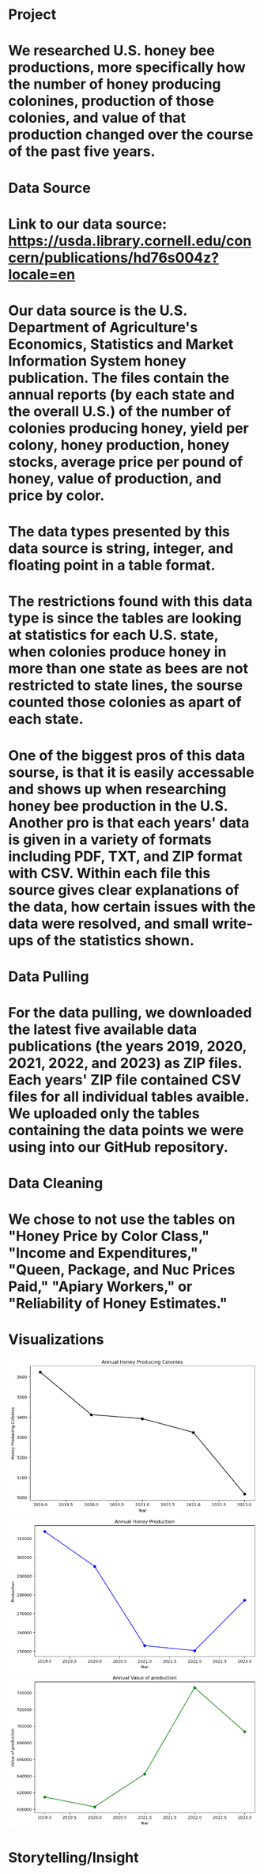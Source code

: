 # Project
# We researched U.S. honey bee productions, more specifically how the number of honey producing colonines, production of those colonies, and value of that production changed over the course of the past five years.  
# Data Source
# Link to our data source: https://usda.library.cornell.edu/concern/publications/hd76s004z?locale=en
# Our data source is the U.S. Department of Agriculture's Economics, Statistics and Market Information System honey publication. The files contain the annual reports (by each state and the overall U.S.) of the number of colonies producing honey, yield per colony, honey production, honey stocks, average price per pound of honey, value of production, and price by color.
# The data types presented by this data source is string, integer, and floating point in a table format.
# The restrictions found with this data type is since the tables are looking at statistics for each U.S. state, when colonies produce honey in more than one state as bees are not restricted to state lines, the sourse counted those colonies as apart of each state. 
# One of the biggest pros of this data sourse, is that it is easily accessable and shows up when researching honey bee production in the U.S. Another pro is that each years' data is given in a variety of formats including PDF, TXT, and ZIP format with CSV. Within each file this source gives clear explanations of the data, how certain issues with the data were resolved, and small write-ups of the statistics shown. 
# Data Pulling
# For the data pulling, we downloaded the latest five available data publications (the years 2019, 2020, 2021, 2022, and 2023) as ZIP files. Each years' ZIP file contained CSV files for all individual tables avaible. We uploaded only the tables containing the data points we were using into our GitHub repository. 
# Data Cleaning
# We chose to not use the tables on "Honey Price by Color Class," "Income and Expenditures," "Queen, Package, and Nuc Prices Paid," "Apiary Workers," or "Reliability of Honey Estimates." 
# Visualizations
![Alt text](producing_colonies.png)
![Alt text](production.png)
![Alt text](value.png)
# Storytelling/Insight
